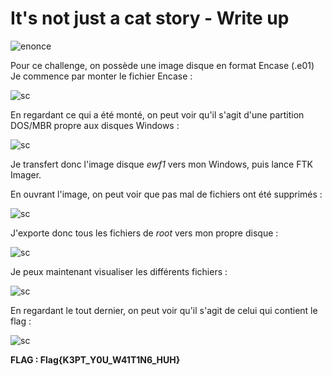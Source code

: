 # It's not just a cat story - Write up

![enonce](https://user-images.githubusercontent.com/66923124/178142073-dce272c8-6b2d-42aa-96ed-d04346d0f748.png)

Pour ce challenge, on possède une image disque en format Encase (.e01)
Je commence par monter le fichier Encase :

![sc](https://user-images.githubusercontent.com/66923124/178142557-52740f94-aeb1-47cc-b828-deeedc9228dd.png)

En regardant ce qui a été monté, on peut voir qu'il s'agit d'une partition DOS/MBR propre aux disques Windows :

![sc](https://user-images.githubusercontent.com/66923124/178142583-e682fc9b-398e-4624-b37f-c4e48c11d4fc.png)

Je transfert donc l'image disque <em>ewf1</em> vers mon Windows, puis lance FTK Imager.

En ouvrant l'image, on peut voir que pas mal de fichiers ont été supprimés :

![sc](https://user-images.githubusercontent.com/66923124/178142646-77119ff4-d358-45ac-aa6f-6d44fad04133.png)

J'exporte donc tous les fichiers de <em>root</em> vers mon propre disque :

![sc](https://user-images.githubusercontent.com/66923124/178142676-d755977c-5bf9-4bb5-b5e0-d2c5cf79de93.png)

Je peux maintenant visualiser les différents fichiers :

![sc](https://user-images.githubusercontent.com/66923124/178142713-c2121b2b-4879-4aaf-9d61-8470ed7da8bd.png)

En regardant le tout dernier, on peut voir qu'il s'agit de celui qui contient le flag :

![sc](https://user-images.githubusercontent.com/66923124/178142732-f908d404-1753-4aa1-badd-4092a5b66399.png)


<strong> FLAG : Flag{K3PT_Y0U_W41T1N6_HUH} </strong>



